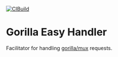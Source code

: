 [![CIBuild](https://github.com/vinyguedess/gorilla-easy-handler/actions/workflows/ci.yaml/badge.svg)](https://github.com/vinyguedess/gorilla-easy-handler/actions/workflows/ci.yaml)

# Gorilla Easy Handler
Facilitator for handling [gorilla/mux](https://github.com/gorilla/mux) requests.
